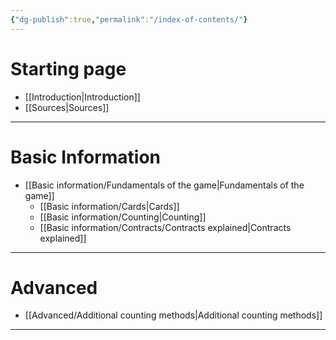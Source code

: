 ```yaml
---
{"dg-publish":true,"permalink":"/index-of-contents/"}
---
```


# Starting page
- [[Introduction\|Introduction]]
- [[Sources\|Sources]]
****
# Basic Information
- [[Basic information/Fundamentals of the game\|Fundamentals of the game]]
	- [[Basic information/Cards\|Cards]]
	- [[Basic information/Counting\|Counting]]
	- [[Basic information/Contracts/Contracts explained\|Contracts explained]]
****
# Advanced 
- [[Advanced/Additional counting methods\|Additional counting methods]]
****